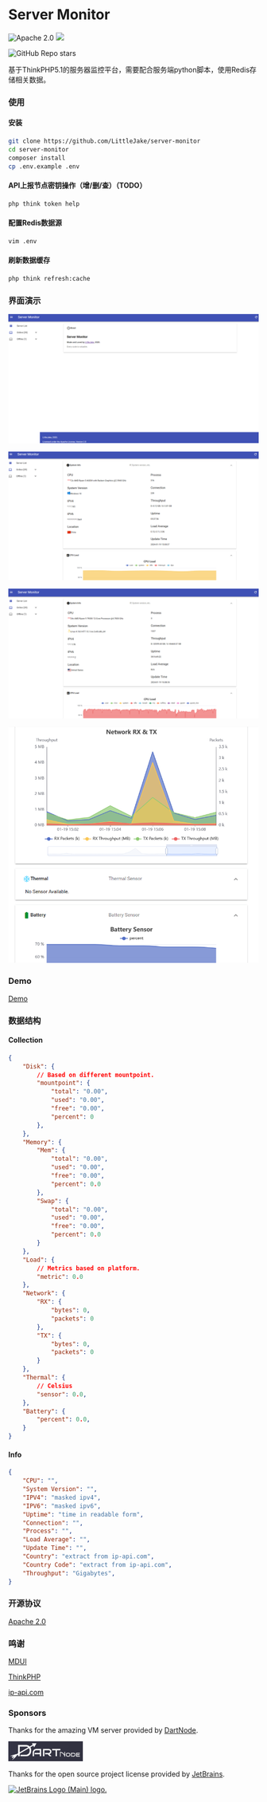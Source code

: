 Server Monitor
==========

<img alt="Apache 2.0" src="https://img.shields.io/github/license/LittleJake/server-monitor?style=for-the-badge"> <img src="https://img.shields.io/packagist/php-v/topthink/think/v5.1.41?style=for-the-badge">

<img alt="GitHub Repo stars" src="https://img.shields.io/github/stars/LittleJake/server-monitor?style=for-the-badge">

基于ThinkPHP5.1的服务器监控平台，需要配合服务端python脚本，使用Redis存储相关数据。

### 使用

#### 安装

```bash
git clone https://github.com/LittleJake/server-monitor
cd server-monitor
composer install
cp .env.example .env
```

#### API上报节点密钥操作（增/删/查）（TODO）

```bash
php think token help
```

#### 配置Redis数据源

```bash
vim .env
```

#### 刷新数据缓存

```bash
php think refresh:cache
```

### 界面演示

![首页](img/1705648177498.png)

![Node](img/1705648247270.png)

![Node2](img/1705648323851.png)

![Other](img/1705648396126.png)

### Demo

[Demo](https://monitor.littlejake.net)

### 数据结构

#### Collection

```json
{
    "Disk": {
        // Based on different mountpoint.
        "mountpoint": {
            "total": "0.00",
            "used": "0.00",
            "free": "0.00",
            "percent": 0
        },
    },
    "Memory": {
        "Mem": {
            "total": "0.00",
            "used": "0.00",
            "free": "0.00",
            "percent": 0.0
        },
        "Swap": {
            "total": "0.00",
            "used": "0.00",
            "free": "0.00",
            "percent": 0.0
        }
    },
    "Load": {
        // Metrics based on platform.
        "metric": 0.0
    },
    "Network": {
        "RX": {
            "bytes": 0,
            "packets": 0
        },
        "TX": {
            "bytes": 0,
            "packets": 0
        }
    },
    "Thermal": {
        // Celsius
        "sensor": 0.0,
    },
    "Battery": {
        "percent": 0.0,
    }
}
```

#### Info

```json
{
    "CPU": "",
    "System Version": "",
    "IPV4": "masked ipv4",
    "IPV6": "masked ipv6",
    "Uptime": "time in readable form",
    "Connection": "",
    "Process": "",
    "Load Average": "",
    "Update Time": "",
    "Country": "extract from ip-api.com",
    "Country Code": "extract from ip-api.com",
    "Throughput": "Gigabytes",
}
```

### 开源协议

[Apache 2.0](LICENSE)

### 鸣谢

[MDUI](https://mdui.org)

[ThinkPHP](https://www.thinkphp.cn/)

[ip-api.com](https://ip-api.com)

### Sponsors

Thanks for the amazing VM server provided by [DartNode](https://dartnode.com?via=1).

 <a href="https://dartnode.com?via=1"><img src="https://raw.githubusercontent.com/LittleJake/LittleJake/master/images/dartnode.png" width="150"></a>

Thanks for the open source project license provided by [JetBrains](https://www.jetbrains.com/).

 <a href="https://www.jetbrains.com/"><img src="https://resources.jetbrains.com/storage/products/company/brand/logos/jb_beam.png" width="150" alt="JetBrains Logo (Main) logo."></a>


